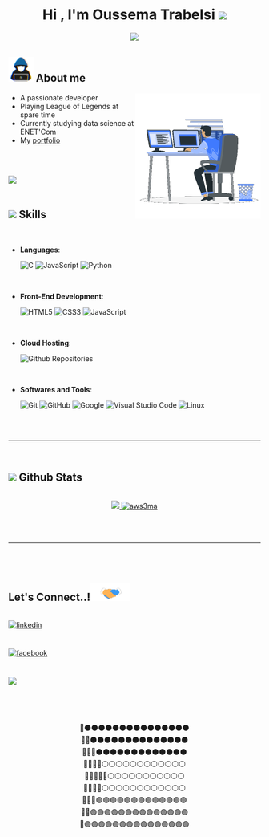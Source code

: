 
<h1 align="center"><b>Hi , I'm Oussema Trabelsi </b><img src="https://media.giphy.com/media/hvRJCLFzcasrR4ia7z/giphy.gif" width="35"></h1>

<p align="center">
  <img src="https://readme-typing-svg.herokuapp.com?font=Roboto&color=cyan&size=25&center=true&vCenter=true&width=600&height=100&lines=FullStack+Developer,;Data+Science+Engineering+Student,;Casual+Gamer,;Enjoy+to+learn+new+stuff..+&hearts">
</p>

	
## <picture><img src = "https://github.com/0xAbdulKhalid/0xAbdulKhalid/raw/main/assets/mdImages/about_me.gif" width = 50px></picture> **About me**

<picture> <img align="right" src="https://github.com/0xAbdulKhalid/0xAbdulKhalid/raw/main/assets/mdImages/Right_Side.gif" width = 250px></picture>


- A passionate developer
- Playing League of Legends at spare time
- Currently studying data science at ENET'Com
- My <a href="https://aws3ma.github.io" target="_blank">portfolio</a>

<br><br>

<img src="https://user-images.githubusercontent.com/73097560/115834477-dbab4500-a447-11eb-908a-139a6edaec5c.gif"><br><br>

## <img src="https://media2.giphy.com/media/QssGEmpkyEOhBCb7e1/giphy.gif?cid=ecf05e47a0n3gi1bfqntqmob8g9aid1oyj2wr3ds3mg700bl&rid=giphy.gif" width ="25"><b> Skills</b>
<br>

<p align="center">

- **Languages**:
    
    ![C](https://img.shields.io/badge/C%20-%232370ED.svg?style=for-the-badge&logo=c&logoColor=white)
    ![JavaScript](https://img.shields.io/badge/JavaScript%20-%23F7DF1E.svg?style=for-the-badge&logo=javascript&logoColor=black)
    ![Python](https://img.shields.io/badge/Python%20-%2314354C.svg?style=for-the-badge&logo=python&logoColor=white)

<br>   
    
- **Front-End Development**:

   ![HTML5](https://img.shields.io/badge/HTML5%20-%23E34F26.svg?style=for-the-badge&logo=html5&logoColor=white)
   ![CSS3](https://img.shields.io/badge/CSS%20-%231572B6.svg?style=for-the-badge&logo=css3&logoColor=white)
   ![JavaScript](https://img.shields.io/badge/JavaScript%20-%23F7DF1E.svg?style=for-the-badge&logo=javascript&logoColor=black)

<br>

- **Cloud Hosting**:

    ![Github Repositories](https://img.shields.io/badge/GitHub%20Pages-%23327FC7.svg?style=for-the-badge&logo=github&logoColor=white)
    
<br>

- **Softwares and Tools**:

    ![Git](https://img.shields.io/badge/git-%23F05033.svg?style=for-the-badge&logo=git&logoColor=white)
    ![GitHub](https://img.shields.io/badge/github-%23121011.svg?style=for-the-badge&logo=github&logoColor=white)
    ![Google](https://img.shields.io/badge/google-%234285F4.svg?style=for-the-badge&logo=google&logoColor=white)
    ![Visual Studio Code](https://img.shields.io/badge/Visual%20Studio%20Code-0078d7.svg?style=for-the-badge&logo=visual-studio-code&logoColor=white)
    ![Linux](https://img.shields.io/badge/Linux-FCC624?style=for-the-badge&logo=linux&logoColor=black) 
 


</p>

<br>
<br>

-----

<br>


## <img src="https://media.giphy.com/media/iY8CRBdQXODJSCERIr/giphy.gif" width="35"><b> Github Stats </b>
<br>

<div align="center">

<a href="https://github.com/aws3ma" target="_blank">
  <img src="https://github-readme-stats.vercel.app/api?username=aws3ma&include_all_commits=true&count_private=true&show_icons=true&line_height=20&title_color=7A7ADB&icon_color=2234AE&text_color=D3D3D3&bg_color=0,000000,130F40" width="450"/>
  <img src="https://github-readme-stats.vercel.app/api/top-langs?username=aws3ma&show_icons=true&locale=en&layout=compact&line_height=20&title_color=7A7ADB&icon_color=2234AE&text_color=D3D3D3&bg_color=0,000000,130F40" width="375"  alt="aws3ma"/>

</a>
</div>

<br>
<br>
<br>

-----

<br>
<br>

## <b> Let's Connect..!</b><img src="https://github.com/0xAbdulKhalid/0xAbdulKhalid/raw/main/assets/mdImages/handshake.gif" width ="80">
<br>
<div align='left'>




<a href="https://www.linkedin.com/in/oussema-trabelsi-661784199/" target="_blank">
<img src="https://img.shields.io/badge/linkedin:  Oussema Trabelsi-%2300acee.svg?color=405DE6&style=for-the-badge&logo=linkedin&logoColor=white" alt=linkedin style="margin-bottom: 5px;"/>
</a>


<br>
<br>
<br>

<a href="https://www.facebook.com/ous3ma/" target="_blank">
<img src="https://img.shields.io/badge/facebook:  Oussema Trabelsi-%2300acee.svg?color=3b5998&style=for-the-badge&logo=facebook&logoColor=white" alt=facebook style="margin-bottom: 5px;"/>
</a>


<br>
<br>
	<br>

<a href="mailto:oussema99trabelsi@gmail.com" target="_blank">
<img src="https://img.shields.io/badge/gmail:  Oussema Trabelsi-%23EA4335.svg?style=for-the-badge&logo=gmail&logoColor=white" t=mail style="margin-bottom: 5px;" />
</a>

	
<br>
	<br>
</div>
<div>
<br>
	<br>
	<br>
	<div align='center'>
🔴⚫⚫⚫⚫⚫⚫⚫⚫⚫⚫⚫⚫⚫⚫⚫<br>
🔴🔴⚫⚫⚫⚫⚫⚫⚫⚫⚫⚫⚫⚫⚫⚫<br>
🔴🔴🔴⚫⚫⚫⚫⚫⚫⚫⚫⚫⚫⚫⚫⚫<br>
🔴🔴🔴🔴⚪⚪⚪⚪⚪⚪⚪⚪⚪⚪⚪⚪<br>
🔴🔴🔴🔴🔴⚪⚪⚪⚪⚪⚪⚪⚪⚪⚪⚪<br>
🔴🔴🔴🔴⚪⚪⚪⚪⚪⚪⚪⚪⚪⚪⚪⚪<br>
🔴🔴🔴🟢🟢🟢🟢🟢🟢🟢🟢🟢🟢🟢🟢🟢<br>
🔴🔴🟢🟢🟢🟢🟢🟢🟢🟢🟢🟢🟢🟢🟢🟢<br>
🔴🟢🟢🟢🟢🟢🟢🟢🟢🟢🟢🟢🟢🟢🟢🟢<br>
	</div>
</div>
